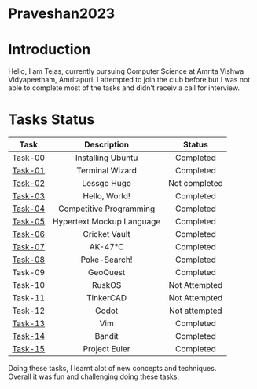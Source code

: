 # Praveshan2023

# Introduction
Hello, I am Tejas, currently pursuing Computer Science at Amrita Vishwa Vidyapeetham, Amritapuri. 
I attempted to join the club before,but I was not able to complete most of the tasks and didn't receiv a call for interview. 

# Tasks Status

| Task  | Description | Status |
| :-:       | :-:         | :-:    |
| Task-00   | Installing Ubuntu | Completed |
| [Task-01](https://github.com/TejasMG12/amfoss_tasks/tree/main/Task-01)   | Terminal Wizard | Completed |
| [Task-02](https://github.com/TejasMG12/amfoss_tasks/tree/main/Task-02)    | Lessgo Hugo | Not completed |
| [Task-03](https://github.com/TejasMG12/amfoss_tasks/tree/main/Task-03)  | Hello, World! | Completed |
| [Task-04](https://github.com/TejasMG12/amfoss_tasks/tree/main/Task-04)   | Competitive Programming | Completed |
| [Task-05](https://github.com/TejasMG12/amfoss_tasks/tree/main/Task-05)   | Hypertext Mockup Language | Completed |
| [Task-06](https://github.com/TejasMG12/amfoss_tasks/tree/main/Task-06)   | Cricket Vault | Completed |
| [Task-07](https://github.com/TejasMG12/amfoss_tasks/tree/main/Task-07)   | AK-47℃ | Completed |
| [Task-08](https://github.com/TejasMG12/amfoss_tasks/tree/main/Task-08)   | Poke-Search! | Completed |
| Task-09   | GeoQuest | Completed |
| Task-10   | RuskOS | Not Attempted  |
| Task-11   | TinkerCAD | Not Attempted |
| Task-12 | Godot | Not attempted|
| [Task-13](https://github.com/TejasMG12/amfoss_tasks/tree/main/Task-13)   | Vim | Completed |
| [Task-14](https://github.com/TejasMG12/amfoss_tasks/tree/main/Task-14)   | Bandit | Completed |
| [Task-15](https://github.com/TejasMG12/amfoss_tasks/tree/main/Task-15)   | Project Euler | Completed |

Doing these tasks, I learnt alot of new concepts and techniques.<br>
Overall it was fun and challenging doing these tasks.